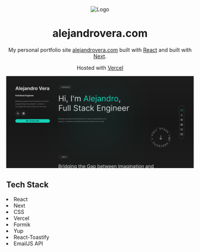 <div align="center">
  <img alt="Logo" src="https://raw.githubusercontent.com/AlejandroV01/portfoliov2/main/public/AV.ico" width="100" />
</div>
<h1 align="center">
  alejandrovera.com
</h1>
<p align="center">
  My personal portfolio site <a href="https://alejandrovera.com" target="_blank">alejandrovera.com</a> built with <a href="https://react.dev/" target="_blank">React</a> and </a> built with <a href="https://nextjs.org/" target="_blank">Next</a>. 
</p>
<p align="center"> Hosted with <a href="https://vercel.com/" target="_blank">Vercel</a></p>
<img src="https://raw.githubusercontent.com/AlejandroV01/portfoliov2/PictureAdd/public/LandingPage.PNG"/>

<h2> Tech Stack</h2>
<li>
React
</li>
<li>
Next
</li>
<li>
CSS
</li>
<li>
Vercel
</li>
<li>
Formik
</li>
<li>
Yup
</li>
<li>
React-Toastify
</li>
<li>
EmailJS API
</li>
